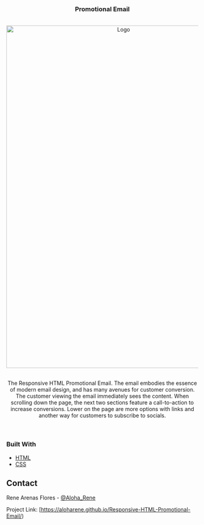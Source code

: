 
<div id="top"><h3 align="center">Promotional Email</h3></div>



<!-- PROJECT LOGO -->
<br />
<div align="center">
  <a href="https://aloharene.github.io/Responsive-HTML-Promotional-Email/">
    <img src="https://i.postimg.cc/Ss9QStb5/shades.jpg" alt="Logo" width="600" height="900">
  </a>

  
<br />
<br />
  <p align="center">
    The Responsive HTML Promotional Email. The email embodies the essence of modern email design, and has many avenues for customer conversion. The customer viewing the email immediately sees the content. When scrolling down the page, the next two sections feature a call-to-action to increase conversions. Lower on the page are more options with links and another way for customers to subscribe to socials.
    <br />
    <br />
    <br />
    
  </p>



</div>




### Built With

* [HTML](https://developer.mozilla.org/en-US/docs/Learn/Getting_started_with_the_web/HTML_basics)
* [CSS](https://developer.mozilla.org/en-US/docs/Web/CSS)



<!-- CONTACT -->
## Contact

Rene Arenas Flores - [@Aloha_Rene](https://twitter.com/Aloha_Rene)

Project Link: [https://aloharene.github.io/Responsive-HTML-Promotional-Email/)




